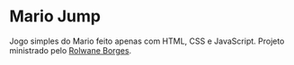 # Mario Jump

Jogo simples do Mario feito apenas com HTML, CSS e JavaScript. Projeto ministrado pelo [Rolwane Borges](https://github.com/rolwane).